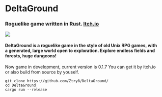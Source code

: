 # DeltaGround
### Roguelike game written in Rust. [Itch.io](https://xtry15.itch.io/deltaground)
![](https://github.com/Ztry8/DeltaGround/screenshots/1.png)

#### DeltaGround is a roguelike game in the style of old Unix RPG games, with a generated, large world open to exploration. Explore endless fields and forests, huge dungeons! 

Now game in development, current version is 0.1.7
You can get it by itch.io or also build from source by youself.
```
git clone https://github.com/Ztry8/DeltaGround/
cd DeltaGround
cargo run --release
```
